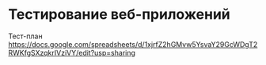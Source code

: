 # Тестирование веб-приложений
Тест-план https://docs.google.com/spreadsheets/d/1xjrfZ2hGMvw5YsvaY29GcWDgT2RWKfgSXzqkrIVziVY/edit?usp=sharing
